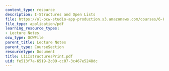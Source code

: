 ```yaml
---
content_type: resource
description: I-Structures and Open Lists
file: https://ol-ocw-studio-app-production.s3.amazonaws.com/courses/6-827-multithreaded-parallelism-languages-and-compilers-fall-2002/fe513f7a65192c09cc073c467e5248dc_L11IstructuresPrint.pdf
file_type: application/pdf
learning_resource_types:
- Lecture Notes
ocw_type: OCWFile
parent_title: Lecture Notes
parent_type: CourseSection
resourcetype: Document
title: L11IstructuresPrint.pdf
uid: fe513f7a-6519-2c09-cc07-3c467e5248dc
---
```

